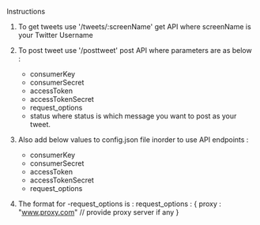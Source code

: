 Instructions

1. To get tweets use '/tweets/:screenName' get API where screenName is your Twitter Username

2. To post tweet use '/posttweet' post API where parameters are as below :
    - consumerKey
    - consumerSecret
    - accessToken
    - accessTokenSecret
    - request_options
    - status
    where status is which message you want to post as your tweet.

3. Also add below values to config.json file inorder to use API endpoints :
    - consumerKey
    - consumerSecret
    - accessToken
    - accessTokenSecret
    - request_options

4. The format for -request_options is :
    request_options : {
        proxy : "www.proxy.com" // provide proxy server if any
    }           